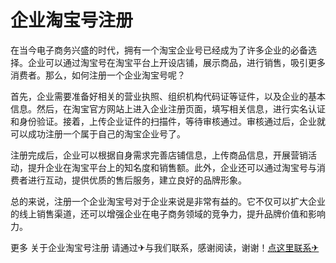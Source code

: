 # 企业淘宝号注册

在当今电子商务兴盛的时代，拥有一个淘宝企业号已经成为了许多企业的必备选择。企业可以通过淘宝号在淘宝平台上开设店铺，展示商品，进行销售，吸引更多消费者。那么，如何注册一个企业淘宝号呢？

首先，企业需要准备好相关的营业执照、组织机构代码证等证件，以及企业的基本信息。然后，在淘宝官方网站上进入企业注册页面，填写相关信息，进行实名认证和身份验证。接着，上传企业证件的扫描件，等待审核通过。审核通过后，企业就可以成功注册一个属于自己的淘宝企业号了。

注册完成后，企业可以根据自身需求完善店铺信息，上传商品信息，开展营销活动，提升企业在淘宝平台上的知名度和销售额。此外，企业还可以通过淘宝号与消费者进行互动，提供优质的售后服务，建立良好的品牌形象。

总的来说，注册一个企业淘宝号对于企业来说是非常有益的。它不仅可以扩大企业的线上销售渠道，还可以增强企业在电子商务领域的竞争力，提升品牌价值和影响力。

更多 关于企业淘宝号注册 请通过✈与我们联系，感谢阅读，谢谢！[点这里联系✈](https://abc.k02.cc)